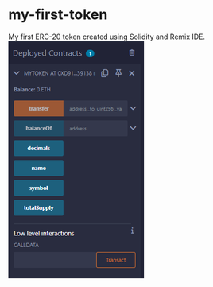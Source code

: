 # my-first-token
My first ERC-20 token created using Solidity and Remix IDE.
![Deployed Contract](Screenshot%202025-05-27%20203301.png)
